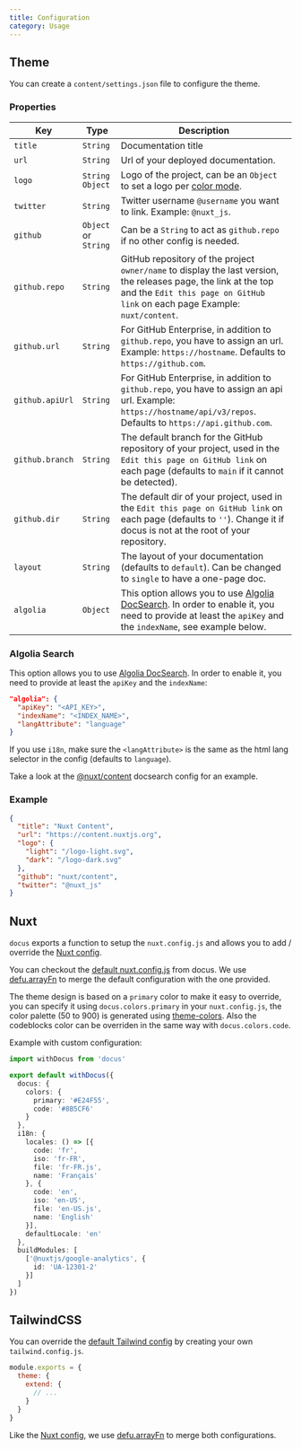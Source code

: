 ```yaml
---
title: Configuration
category: Usage
---
```


## Theme

You can create a `content/settings.json` file to configure the theme.

### Properties

| Key | Type | Description |
|---------|------|-------------|
| `title` | `String` | Documentation title |
| `url` | `String` | Url of your deployed documentation. |
| `logo` | `String` `Object` | Logo of the project, can be an `Object` to set a logo per [color mode](https://github.com/nuxt-community/color-mode-module). |
| `twitter` | `String` | Twitter username `@username` you want to link. Example: `@nuxt_js`. |
| `github` | `Object` or `String` | Can be a `String` to act as `github.repo` if no other config is needed. |
| `github.repo` | `String` | GitHub repository of the project `owner/name` to display the last version, the releases page, the link at the top and the `Edit this page on GitHub link` on each page Example: `nuxt/content`. |
| `github.url` | `String` | For GitHub Enterprise, in addition to `github.repo`, you have to assign an url. Example: `https://hostname`. Defaults to `https://github.com`. |
| `github.apiUrl` | `String` | For GitHub Enterprise, in addition to `github.repo`, you have to assign an api url. Example: `https://hostname/api/v3/repos`. Defaults to `https://api.github.com`. |
| `github.branch` | `String` | The default branch for the GitHub repository of your project, used in the `Edit this page on GitHub link` on each page (defaults to `main` if it cannot be detected). |
| `github.dir` | `String` | The default dir of your project, used in the `Edit this page on GitHub link` on each page (defaults to `''`). Change it if docus is not at the root of your repository. |
| `layout` | `String` | The layout of your documentation (defaults to `default`). Can be changed to `single` to have a one-page doc. |
| `algolia` | `Object` | This option allows you to use [Algolia DocSearch](https://docsearch.algolia.com). In order to enable it, you need to provide at least the `apiKey` and the `indexName`, see example below. |

### Algolia Search

This option allows you to use [Algolia DocSearch](https://docsearch.algolia.com). In order to enable it, you need to provide at least the `apiKey` and the `indexName`:

```json [settings.json]
"algolia": {
  "apiKey": "<API_KEY>",
  "indexName": "<INDEX_NAME>",
  "langAttribute": "language"
}
```

If you use `i18n`, make sure the `<langAttribute>` is the same as the html lang selector in the config (defaults to `language`).

Take a look at the [@nuxt/content](https://github.com/algolia/docsearch-configs/blob/master/configs/nuxtjs_content.json) docsearch config for an example.

### Example

```json [content/settings.json]
{
  "title": "Nuxt Content",
  "url": "https://content.nuxtjs.org",
  "logo": {
    "light": "/logo-light.svg",
    "dark": "/logo-dark.svg"
  },
  "github": "nuxt/content",
  "twitter": "@nuxt_js"
}
```

## Nuxt

`docus` exports a function to setup the `nuxt.config.js` and allows you to add / override the [Nuxt config](https://nuxtjs.org/docs/2.x/configuration-glossary/configuration-build).

You can checkout the [default nuxt.config.js](https://github.com/nuxt/docus/blob/main/theme/nuxt.config.js) from docus. We use [defu.arrayFn](https://github.com/nuxt-contrib/defu#array-function-merger) to merge the default configuration with the one provided.

The theme design is based on a `primary` color to make it easy to override, you can specify it using `docus.colors.primary` in your `nuxt.config.js`, the color palette (50 to 900) is generated using [theme-colors](https://github.com/nuxt-contrib/theme-colors). Also the codeblocks color can be overriden in the same way with `docus.colors.code`.

Example with custom configuration:

```ts [nuxt.config.js]
import withDocus from 'docus'

export default withDocus({
  docus: {
    colors: {
      primary: '#E24F55',
      code: '#8B5CF6'
    }
  },
  i18n: {
    locales: () => [{
      code: 'fr',
      iso: 'fr-FR',
      file: 'fr-FR.js',
      name: 'Français'
    }, {
      code: 'en',
      iso: 'en-US',
      file: 'en-US.js',
      name: 'English'
    }],
    defaultLocale: 'en'
  },
  buildModules: [
    ['@nuxtjs/google-analytics', {
      id: 'UA-12301-2'
    }]
  ]
})
```

## TailwindCSS

You can override the [default Tailwind config](https://github.com/nuxt/docus/blob/main/theme/tailwind.config.js) by creating your own `tailwind.config.js`.

```js [tailwind.config.js]
module.exports = {
  theme: {
    extend: {
      // ...
    }
  }
}
```

Like the [Nuxt config](#nuxt), we use [defu.arrayFn](https://github.com/nuxt-contrib/defu#array-function-merger) to merge both configurations.

